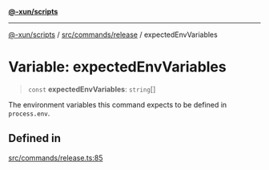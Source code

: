 [**@-xun/scripts**](../../../../README.md)

***

[@-xun/scripts](../../../../README.md) / [src/commands/release](../README.md) / expectedEnvVariables

# Variable: expectedEnvVariables

> `const` **expectedEnvVariables**: `string`[]

The environment variables this command expects to be defined in
`process.env`.

## Defined in

[src/commands/release.ts:85](https://github.com/Xunnamius/xscripts/blob/f7b55e778c8646134a23d934fd2791d564a72b57/src/commands/release.ts#L85)
